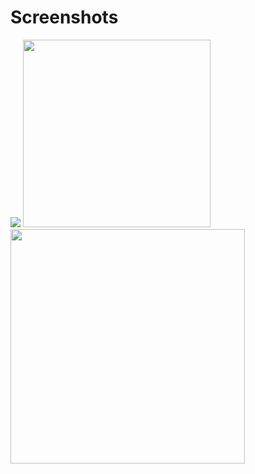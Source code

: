 # Screenshots
<img src="https://i.postimg.cc/dtnsgg57/Screenshot-2023-12-19-08-49-32.png"/>

<img src="https://i.postimg.cc/tgsTRNBN/Screenshot-2023-12-19-08-54-58.png" style="width:300px;"/>

<img src="https://i.imgur.com/QE7V9bp.png" style="width:375px;"/>
